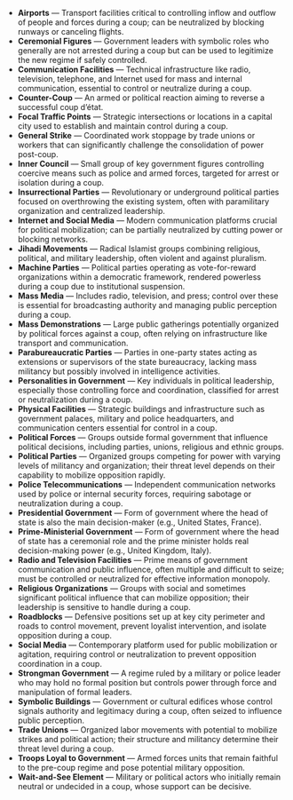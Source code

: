 - **Airports** — Transport facilities critical to controlling inflow and outflow of people and forces during a coup; can be neutralized by blocking runways or canceling flights.  
- **Ceremonial Figures** — Government leaders with symbolic roles who generally are not arrested during a coup but can be used to legitimize the new regime if safely controlled.  
- **Communication Facilities** — Technical infrastructure like radio, television, telephone, and Internet used for mass and internal communication, essential to control or neutralize during a coup.  
- **Counter-Coup** — An armed or political reaction aiming to reverse a successful coup d’état.  
- **Focal Traffic Points** — Strategic intersections or locations in a capital city used to establish and maintain control during a coup.  
- **General Strike** — Coordinated work stoppage by trade unions or workers that can significantly challenge the consolidation of power post-coup.  
- **Inner Council** — Small group of key government figures controlling coercive means such as police and armed forces, targeted for arrest or isolation during a coup.  
- **Insurrectional Parties** — Revolutionary or underground political parties focused on overthrowing the existing system, often with paramilitary organization and centralized leadership.  
- **Internet and Social Media** — Modern communication platforms crucial for political mobilization; can be partially neutralized by cutting power or blocking networks.  
- **Jihadi Movements** — Radical Islamist groups combining religious, political, and military leadership, often violent and against pluralism.  
- **Machine Parties** — Political parties operating as vote-for-reward organizations within a democratic framework, rendered powerless during a coup due to institutional suspension.  
- **Mass Media** — Includes radio, television, and press; control over these is essential for broadcasting authority and managing public perception during a coup.  
- **Mass Demonstrations** — Large public gatherings potentially organized by political forces against a coup, often relying on infrastructure like transport and communication.  
- **Parabureaucratic Parties** — Parties in one-party states acting as extensions or supervisors of the state bureaucracy, lacking mass militancy but possibly involved in intelligence activities.  
- **Personalities in Government** — Key individuals in political leadership, especially those controlling force and coordination, classified for arrest or neutralization during a coup.  
- **Physical Facilities** — Strategic buildings and infrastructure such as government palaces, military and police headquarters, and communication centers essential for control in a coup.  
- **Political Forces** — Groups outside formal government that influence political decisions, including parties, unions, religious and ethnic groups.  
- **Political Parties** — Organized groups competing for power with varying levels of militancy and organization; their threat level depends on their capability to mobilize opposition rapidly.  
- **Police Telecommunications** — Independent communication networks used by police or internal security forces, requiring sabotage or neutralization during a coup.  
- **Presidential Government** — Form of government where the head of state is also the main decision-maker (e.g., United States, France).  
- **Prime-Ministerial Government** — Form of government where the head of state has a ceremonial role and the prime minister holds real decision-making power (e.g., United Kingdom, Italy).  
- **Radio and Television Facilities** — Prime means of government communication and public influence, often multiple and difficult to seize; must be controlled or neutralized for effective information monopoly.  
- **Religious Organizations** — Groups with social and sometimes significant political influence that can mobilize opposition; their leadership is sensitive to handle during a coup.  
- **Roadblocks** — Defensive positions set up at key city perimeter and roads to control movement, prevent loyalist intervention, and isolate opposition during a coup.  
- **Social Media** — Contemporary platform used for public mobilization or agitation, requiring control or neutralization to prevent opposition coordination in a coup.  
- **Strongman Government** — A regime ruled by a military or police leader who may hold no formal position but controls power through force and manipulation of formal leaders.  
- **Symbolic Buildings** — Government or cultural edifices whose control signals authority and legitimacy during a coup, often seized to influence public perception.  
- **Trade Unions** — Organized labor movements with potential to mobilize strikes and political action; their structure and militancy determine their threat level during a coup.  
- **Troops Loyal to Government** — Armed forces units that remain faithful to the pre-coup regime and pose potential military opposition.  
- **Wait-and-See Element** — Military or political actors who initially remain neutral or undecided in a coup, whose support can be decisive.
